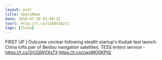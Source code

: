 ```yaml
---
layout: post
title: SpaceNews
date: 2018-07-30 03:00:21
tourl: http://t.co/S2kBnZqzt1
tags: [China]
---
```

FIRST UP | Outcome unclear following stealth startup's Kodiak test launch: China lofts pair of Beidou navigation satellites; TESS enters service - https://t.co/3rUQWVXs73 https://t.co/cwoMO0KPlQ